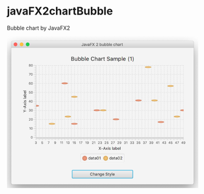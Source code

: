 # javaFX2chartBubble

Bubble chart by JavaFX2

![javaFX2chartBubble](https://github.com/63rabbits/javaFX2chartBubble/blob/master/javaFX2chartBubble.png?raw=true)
